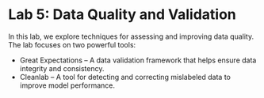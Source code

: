 # Lab 5: Data Quality and Validation

In this lab, we explore techniques for assessing and improving data quality. The lab focuses on two powerful tools:  
* Great Expectations – A data validation framework that helps ensure data integrity and consistency.  
* Cleanlab – A tool for detecting and correcting mislabeled data to improve model performance.  
